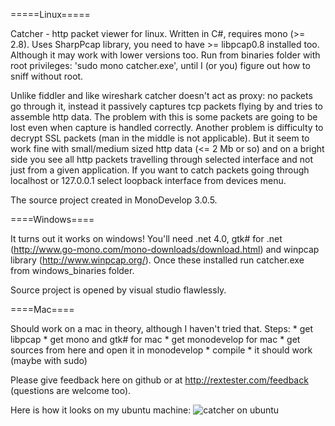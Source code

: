 =====Linux=====

Catcher - http packet viewer for linux. Written in C#, requires mono (>= 2.8). 
Uses SharpPcap library, you need to have >= libpcap0.8 installed too. Although it may work with lower versions too.
Run from binaries folder with root privileges: 'sudo mono catcher.exe', until I (or you) figure out how to sniff without root. 

Unlike fiddler and like wireshark catcher doesn't act as proxy: no packets go through it, 
instead it passively captures tcp packets flying by and tries to assemble http data. 
The problem with this is some packets are going to be lost even when capture is handled correctly.
Another problem is difficulty to decrypt SSL packets (man in the middle is not applicable). 
But it seem to work fine with small/medium sized http data (<= 2 Mb or so) and on a bright side you see all
http packets travelling through selected interface and not just from a given application.
If you want to catch packets going through localhost or 127.0.0.1 select loopback interface from devices menu.

The source project created in MonoDevelop 3.0.5.


====Windows====

It turns out it works on windows! You'll need .net 4.0, gtk# for .net (http://www.go-mono.com/mono-downloads/download.html) and
winpcap library (http://www.winpcap.org/). Once these installed run catcher.exe from windows_binaries folder.

Source project is opened by visual studio flawlessly.


====Mac====

Should work on a mac in theory, although I haven't tried that. Steps:
    * get libpcap
    * get mono and gtk# for mac
    * get monodevelop for mac
    * get sources from here and open it in monodevelop
    * compile
    * it should work (maybe with sudo) 


Please give feedback here on github or at http://rextester.com/feedback (questions are welcome too).


Here is how it looks on my ubuntu machine:
![catcher on ubuntu](https://raw.github.com/ren85/catcher/master/catcher.png)

